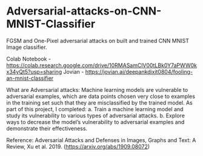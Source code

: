 # Adversarial-attacks-on-CNN-MNIST-Classifier
FGSM and One-Pixel adversarial attacks on built and trained CNN MNIST Image classifier.

Colab Notebook - https://colab.research.google.com/drive/10RMASamClV00tLBk0Y7aPWW0kx34yQt5?usp=sharing
Jovian - https://jovian.ai/deepankdixit0804/fooling-an-mnist-classifier

What are Adversarial attacks: 
Machine learning models are vulnerable to adversarial examples, which are data points chosen very close to examples in the training set such that they are misclassified by the trained model. As part of this project, I completed: 
a. Train a machine learning model and study its vulnerability to various types of adversarial attacks. 
b. Explore ways to decrease the model’s vulnerability to adversarial examples and demonstrate their effectiveness.


Reference: Adversarial Attacks and Defenses in Images, Graphs and Text: A Review, Xu et al. 2019. (https://arxiv.org/abs/1909.08072)
